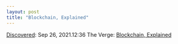 ```yaml
---
layout: post
title: "Blockchain, Explained"
---
```

[Discovered](http://rolandtanglao.com/2020/07/29/p1-blogthis-checkvist-list-links-to-blog/): Sep 26, 2021.12:36 The Verge: [Blockchain, Explained](https://www.theverge.com/22654785/blockchain-explained-cryptocurrency-what-is-stake-nft)
